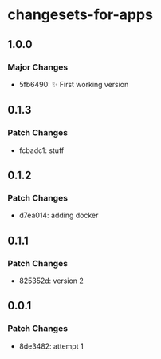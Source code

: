# changesets-for-apps

## 1.0.0

### Major Changes

- 5fb6490: ✨ First working version

## 0.1.3

### Patch Changes

- fcbadc1: stuff

## 0.1.2

### Patch Changes

- d7ea014: adding docker

## 0.1.1

### Patch Changes

- 825352d: version 2

## 0.0.1

### Patch Changes

- 8de3482: attempt 1
